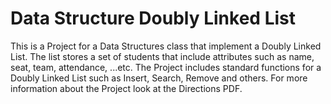 # Data Structure Doubly Linked List

This is a Project for a Data Structures class that implement a Doubly Linked List.
The list stores a set of students that include attributes such as name, seat, team, attendance, ...etc. The Project includes standard
functions for a Doubly Linked List such as Insert, Search, Remove and others. For more information
about the Project look at the Directions PDF.
